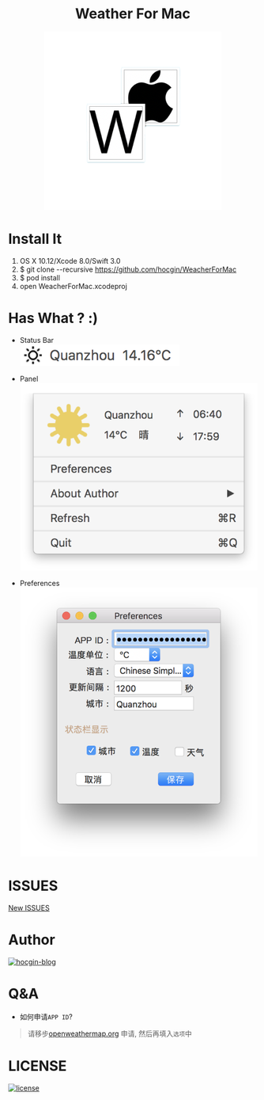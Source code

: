 <h1 align="center">Weather For Mac</h1>
<p align="center"><img src="screenshots/weather-macOS.png"/></p>

# Install It
1. OS X 10.12/Xcode 8.0/Swift 3.0
2. $ git clone --recursive https://github.com/hocgin/WeacherForMac
3. $ pod install
4. open WeacherForMac.xcodeproj

# Has What ? :)
- Status Bar  
![image](screenshots/2.png)

- Panel   
![image](screenshots/1.png)

- Preferences  
![image](screenshots/3.png)

# ISSUES
[New ISSUES](https://github.com/hocgin/WeatherForMac/issues/new)

# Author
[![hocgin-blog](https://img.shields.io/badge/hocgin-blog-blue.svg)](http://hocg.in)


# Q&A
- 如何申请`APP ID`?
> 请移步[openweathermap.org](https://home.openweathermap.org/api_keys) 申请, 然后再填入`选项`中

# LICENSE
[![license](https://img.shields.io/github/license/mashape/apistatus.svg?style=flat-square)](/LICENSE)

